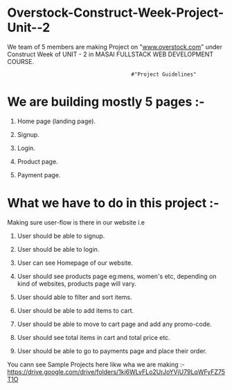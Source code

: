 # Overstock-Construct-Week-Project-Unit--2

We team of 5 members are making Project on "www.overstock.com"  under Construct Week of UNIT - 2 in MASAI FULLSTACK WEB DEVELOPMENT COURSE.




                                                
                                                
                                            #"Project Guidelines"


# We are building mostly 5 pages :- 

1. Home page (landing page).
 
2. Signup.

3. Login.

4. Product page.

5. Payment page.



# What we have to do in this project :-

 Making sure user-flow is there in our website i.e 
 
1. User should be able to signup.

2. User should be able to login.
 
3. User can see Homepage of our website.

4. User should see products page eg:mens, women's etc, depending on kind of websites, products page will vary.
 
5. User should able to filter and sort items.

6. User should be able to add items to cart.

7. User should be able to move to cart page and add any promo-code.

8. User should see total items in cart and total price etc.

9. User should be able to go to payments page and place their order.



You cann see Sample Projects here likw wha we are making :- 
https://drive.google.com/drive/folders/1kj6WLvFLo2UrJoYVjU79LqWFyFZ75T1O

